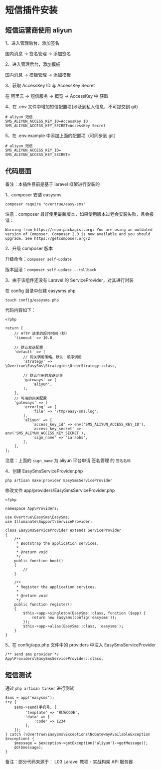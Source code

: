 # 短信插件安装

## 短信运营商使用 aliyun

 1、进入管理后台，添加签名

国内消息 -> 签名管理 -> 添加签名

 2、进入管理后台，添加模板

国内消息 -> 模板管理 -> 添加模板

3、获取 AccessKey ID 与 AccessKey Secret

在 阿里云 -> 短信服务 -> 概览 -> AccessKey 中 获取

4、在 .env 文件中增加短信配置项(涉及到私人信息，不可提交到 git)

```
# aliyun 短信
SMS_ALIYUN_ACCESS_KEY_ID=AccessKey ID
SMS_ALIYUN_ACCESS_KEY_SECRET=AccessKey Secret
```

5、在 .env.example 中添加上面的配置项（可同步到 git）
```
# aliyun 短信
SMS_ALIYUN_ACCESS_KEY_ID=
SMS_ALIYUN_ACCESS_KEY_SECRET=
```

## 代码层面

备注：本插件目前是基于 laravel 框架进行安装的

1、composer 安装 easysms 

`composer require "overtrue/easy-sms"`

注意：composer 最好使用最新版本，如果使用版本过老会安装失败，且会报错：

`Warning from https://repo.packagist.org: You are using an outdated version of Composer. Composer 2.0 is now available and you should upgrade. See https://getcomposer.org/2`

2、升级 composer 版本

升级命令：`composer self-update`

版本回滚：`composer self-update --rollback`

3、由于该组件还没有 Laravel 的 ServiceProvider，对其进行封装

在 config 目录中创建 easysms.php

`touch config/easysms.php`

代码内容如下：
```
<?php

return [
    // HTTP 请求的超时时间（秒）
    'timeout' => 10.0,

    // 默认发送配置
    'default' => [
        // 网关调用策略，默认：顺序调用
        'strategy' => \Overtrue\EasySms\Strategies\OrderStrategy::class,

        // 默认可用的发送网关
        'gateways' => [
            'aliyun',
        ],
    ],
    // 可用的网关配置
    'gateways' => [
        'errorlog' => [
            'file' => '/tmp/easy-sms.log',
        ],
        'aliyun' => [
            'access_key_id' => env('SMS_ALIYUN_ACCESS_KEY_ID'),
            'access_key_secret' => env('SMS_ALIYUN_ACCESS_KEY_SECRET'),
            'sign_name' => 'Larabbs',
        ],
    ],
];
```

注意：上面的 `sign_name` 为 aliyun 平台申请 签名管理 的 `签名名称`

4、创建 EasySmsServiceProvider.php 

`php artisan make:provider EasySmsServiceProvider`

修改文件 app/providers/EasySmsServiceProvider.php 

```
<?php

namespace App\Providers;

use Overtrue\EasySms\EasySms;
use Illuminate\Support\ServiceProvider;

class EasySmsServiceProvider extends ServiceProvider
{
    /**
     * Bootstrap the application services.
     *
     * @return void
     */
    public function boot()
    {
        //
    }

    /**
     * Register the application services.
     *
     * @return void
     */
    public function register()
    {
        $this->app->singleton(EasySms::class, function ($app) {
            return new EasySms(config('easysms'));
        });
        $this->app->alias(EasySms::class, 'easysms');
    }
}
```

5、在 config/app.php 文件中的 providers 中注入 EasySmsServiceProvider 

```
/** send sms provider */
App\Providers\EasySmsServiceProvider::class,
```

## 短信测试
通过 `php artisan tinker` 进行测试

```
$sms = app('easysms');
try {
    $sms->send(手机号, [
         'template' => '模版CODE',
         'data' => [
             'code' => 1234
         ],
    ]);
} catch (\Overtrue\EasySms\Exceptions\NoGatewayAvailableException $exception) {
    $message = $exception->getException('aliyun')->getMessage();
    dd($message);
}
```

备注：部分代码来源于： L03 Laravel 教程 - 实战构架 API 服务器 



